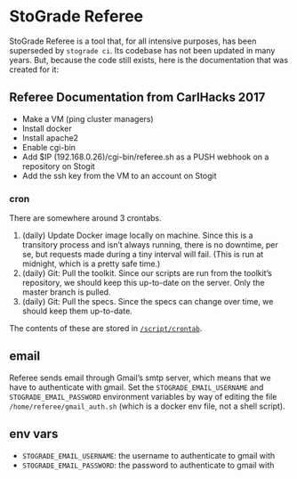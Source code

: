 # StoGrade Referee

StoGrade Referee is a tool that, for all intensive purposes, has been superseded by `stograde ci`.
Its codebase has not been updated in many years.
But, because the code still exists, here is the documentation that was created for it:

## Referee Documentation from CarlHacks 2017

- Make a VM (ping cluster managers)
- Install docker
- Install apache2
- Enable cgi-bin
- Add $IP (192.168.0.26)/cgi-bin/referee.sh as a PUSH webhook on a repository on Stogit
- Add the ssh key from the VM to an account on Stogit

### cron
There are somewhere around 3 crontabs.

1. (daily) Update Docker image locally on machine. Since this is a transitory process and isn’t always running, there is
no downtime, per se, but requests made during a tiny interval will fail. (This is run at midnight, which is a pretty safe
time.)
2. (daily) Git: Pull the toolkit. Since our scripts are run from the toolkit’s repository, we should keep this up-to-date
on the server. Only the master branch is pulled.
3. (daily) Git: Pull the specs. Since the specs can change over time, we should keep them up-to-date.

The contents of these are stored in [`/script/crontab`](https://github.com/stograde/stograde/blob/master/script/crontab).

## email
Referee sends email through Gmail’s smtp server, which means that we have to authenticate with gmail. Set the
`STOGRADE_EMAIL_USERNAME` and `STOGRADE_EMAIL_PASSWORD` environment variables by way of editing the file
`/home/referee/gmail_auth.sh` (which is a docker env file, not a shell script).

## env vars
- `STOGRADE_EMAIL_USERNAME`: the username to authenticate to gmail with
- `STOGRADE_EMAIL_PASSWORD`: the password to authenticate to gmail with


